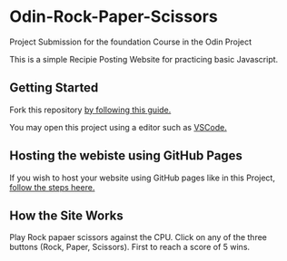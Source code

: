 # Odin-Rock-Paper-Scissors
Project Submission for the foundation Course in the Odin Project

This is a simple Recipie Posting Website for practicing basic Javascript.

## Getting Started

Fork this repository [by following this guide.](https://docs.github.com/en/pull-requests/collaborating-with-pull-requests/working-with-forks/fork-a-repo)

You may open this project using a editor such as [VSCode.](https://code.visualstudio.com/download)

## Hosting the webiste using GitHub Pages

If you wish to  host your website using GitHub pages like in this Project, [follow the steps heere.](https://pages.github.com/)

## How the Site Works

Play Rock papaer scissors against the CPU. Click on any of the three buttons (Rock, Paper, Scissors). First to reach a score of 5 wins.
